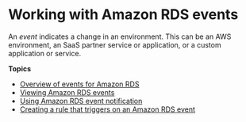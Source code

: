 # Working with Amazon RDS events<a name="working-with-events"></a>

An *event* indicates a change in an environment\. This can be an AWS environment, an SaaS partner service or application, or a custom application or service\.

**Topics**
+ [Overview of events for Amazon RDS](rds-cloudwatch-events.sample.md)
+ [Viewing Amazon RDS events](USER_ListEvents.md)
+ [Using Amazon RDS event notification](USER_Events.md)
+ [Creating a rule that triggers on an Amazon RDS event](rds-cloud-watch-events.md)